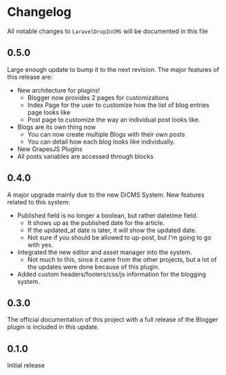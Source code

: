 # Changelog

All notable changes to `LaravelDropInCMS` will be documented in this file

## 0.5.0

Large enough update to bump it to the next revision.
The major features of this release are:

* New architecture for plugins!
  * Blogger now provides 2 pages for customizations
  * Index Page for the user to customize how the list of blog entries page looks like
  * Post page to customize the way an individual post looks like.
* Blogs are its own thing now
  * You can now create multiple Blogs with their own posts
  * You can detail how each blog looks like individually.
* New GrapesJS Plugins
* All posts variables are accessed through blocks 

## 0.4.0

A major upgrade mainly due to the new DiCMS System. New features related to this system:

* Published field is no longer a boolean, but rather datetime field.
  * It shows up as the published date for the article.
  * If the updated_at date is later, it will show the updated date.
  * Not sure if you should be allowed to up-post, but I'm going to go with yes.
* Integrated the new editor and asset manager into the system.
  * Not much to this, since it came from the other projects, but a lot of the updates
  were done because of this plugin.
* Added custom headers/footers/css/js  information for the blogging system.

## 0.3.0

The official documentation of this project with a full release of the Blogger plugin is
included in this update.

## 0.1.0

Initial release
